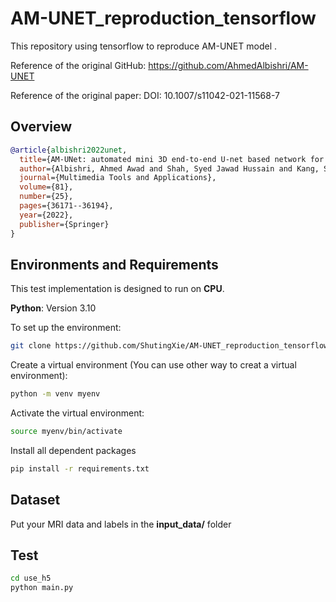 # AM-UNET_reproduction_tensorflow
This repository using tensorflow to reproduce AM-UNET model . 

Reference of the original GitHub: https://github.com/AhmedAlbishri/AM-UNET

Reference of the original paper: DOI: 10.1007/s11042-021-11568-7


## Overview
```bibtex
@article{albishri2022unet,
  title={AM-UNet: automated mini 3D end-to-end U-net based network for brain claustrum segmentation},
  author={Albishri, Ahmed Awad and Shah, Syed Jawad Hussain and Kang, Seung Suk and Lee, Yugyung},
  journal={Multimedia Tools and Applications},
  volume={81},
  number={25},
  pages={36171--36194},
  year={2022},
  publisher={Springer}
}
```


## Environments and Requirements

This test implementation is designed to run on **CPU**.

**Python**: Version 3.10

To set up the environment:
```bash
git clone https://github.com/ShutingXie/AM-UNET_reproduction_tensorflow.git
```

Create a virtual environment (You can use other way to creat a virtual environment):
```bash
python -m venv myenv
```

Activate the virtual environment:
```bash
source myenv/bin/activate
```

Install all dependent packages
```bash
pip install -r requirements.txt
```


## Dataset
Put your MRI data and labels in the **input_data/** folder


## Test
```bash
cd use_h5
python main.py
```





   
